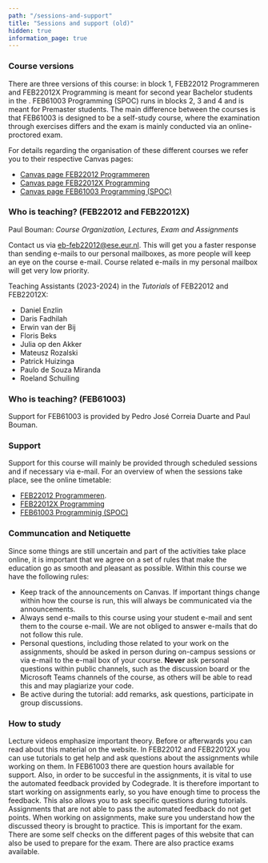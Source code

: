 ```yaml
---
path: "/sessions-and-support"
title: "Sessions and support (old)"
hidden: true
information_page: true
---
```


### Course versions

There are three versions of this course: in block 1, FEB22012 Programmeren and FEB22012X Programming is meant for second year Bachelor students in the .
FEB61003 Programming (SPOC) runs in blocks 2, 3 and 4 and is meant for Premaster students. The main difference between the courses is that FEB61003 is
designed to be a self-study course, where the examination through exercises differs and the exam is mainly conducted via an online-proctored exam.

For details regarding the organisation of these different courses we refer you to their respective Canvas pages:

* [Canvas page FEB22012 Programmeren](https://canvas.eur.nl/courses/43880)
* [Canvas page FEB22012X Programming](https://canvas.eur.nl/courses/44097)
* [Canvas page FEB61003 Programming (SPOC)](https://canvas.eur.nl/courses/43859)

### Who is teaching? (FEB22012 and FEB22012X)

Paul Bouman: _Course Organization, Lectures, Exam and Assignments_

Contact us via [eb-feb22012@ese.eur.nl](mailto:eb-feb22012@ese.eur.nl). This will get you a faster response than sending e-mails to our personal mailboxes,
as more people will keep an eye on the course e-mail. Course related e-mails in my personal mailbox will get very low priority.

Teaching Assistants (2023-2024) in the _Tutorials_ of FEB22012 and FEB22012X:

* Daniel Enzlin
* Daris Fadhilah
* Erwin van der Bij
* Floris Beks
* Julia op den Akker
* Mateusz Rozalski
* Patrick Huizinga
* Paulo de Souza Miranda
* Roeland Schuiling

### Who is teaching? (FEB61003)

Support for FEB61003 is provided by Pedro José Correia Duarte and Paul Bouman.

### Support

Support for this course will mainly be provided through scheduled sessions and if necessary via e-mail.
For an overview of when the sessions take place, see the online timetable:
* [FEB22012 Programmeren](https://timetables.eur.nl/link?timetables.0.key=FEB22012&timetables.0.type=module&timetables.0.source=2023&timetables.1.key=FEB22012_2023&timetables.1.type=timeedit_course&timetables.1.source=TimeEdit&ignoreEmpty=true&ignoreNotFound=true&view=list).
* [FEB22012X Programming](https://timetables.eur.nl/link?timetables.0.key=FEB22012X&timetables.0.type=module&timetables.0.source=2023&timetables.1.key=FEB22012X_2023&timetables.1.type=timeedit_course&timetables.1.source=TimeEdit&ignoreEmpty=true&ignoreNotFound=true&view=list)
* [FEB61003 Programminig (SPOC)](https://timetables.eur.nl/link?timetables.0.key=FEB61003&timetables.0.type=module&timetables.0.source=2023&timetables.1.key=FEB61003_2023&timetables.1.type=timeedit_course&timetables.1.source=TimeEdit&ignoreEmpty=true&ignoreNotFound=true&view=list)

### Communcation and Netiquette

Since some things are still uncertain and part of the activities take place online, it is important that we agree on a set of rules that make the education go as smooth and pleasant as possible. Within this course we have the following rules:

* Keep track of the announcements on Canvas. If important things change within how the course is run, this will always be communicated via the announcements.
* Always send e-mails to this course using your student e-mail and sent them to the course e-mail. We are not obliged to answer e-mails that do not follow this rule.
* Personal questions, including those related to your work on the assignments, should be asked in person during on-campus sessions or via e-mail to the e-mail box of your course. **Never** ask personal questions within public channels, such as the discussion board or the Microsoft Teams channels of the course, as others will be able to read this and may plagiarize your code.
* Be active during the tutorial: add remarks, ask questions, participate in group discussions.

### How to study
Lecture videos emphasize important theory. Before or afterwards you can read about this material on the website.
In FEB22012 and FEB22012X you can use tutorials to get help and ask questions about the assignments while working on them.
In FEB61003 there are question hours available for support.
Also, in order to be succesful in the assignments, it is vital to use the automated feedback provided by Codegrade. It is therefore important to start working on assignments early, so you have enough time to process the feedback. This also allows you to ask specific questions during tutorials. Assignments that are not able to pass the automated feedback do not get points.
When working on assignments, make sure you understand how the discussed theory is brought to practice. This is important for the exam. There are some self checks on the different pages of this website that can also be used to prepare for the exam. There are also practice exams available.
